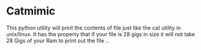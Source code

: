 Catmimic
===========

This python utility will print the contents of file just like the cat utility in unix/linux.
It has the property that if your file is 28 gigs in size it will not take 28 Gigs of your
Ram to print out the file ..
